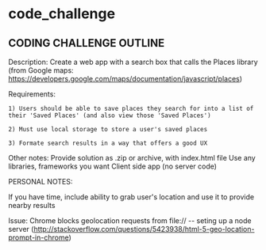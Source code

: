 # code_challenge


CODING CHALLENGE OUTLINE 
--------
Description: Create a web app with a search box that calls the Places library (from Google maps: https://developers.google.com/maps/documentation/javascript/places)

Requirements: 

    1) Users should be able to save places they search for into a list of their 'Saved Places' (and also view those 'Saved Places')

    2) Must use local storage to store a user's saved places 
    
    3) Formate search results in a way that offers a good UX
    
Other notes: 
Provide solution as .zip or archive, with index.html file 
Use any libraries, frameworks you want
Client side app (no server code)



PERSONAL NOTES: 

If you have time, include ability to grab user's location and use it to provide nearby results 



Issue: Chrome blocks geolocation requests from file:// -- seting up a node server (http://stackoverflow.com/questions/5423938/html-5-geo-location-prompt-in-chrome)